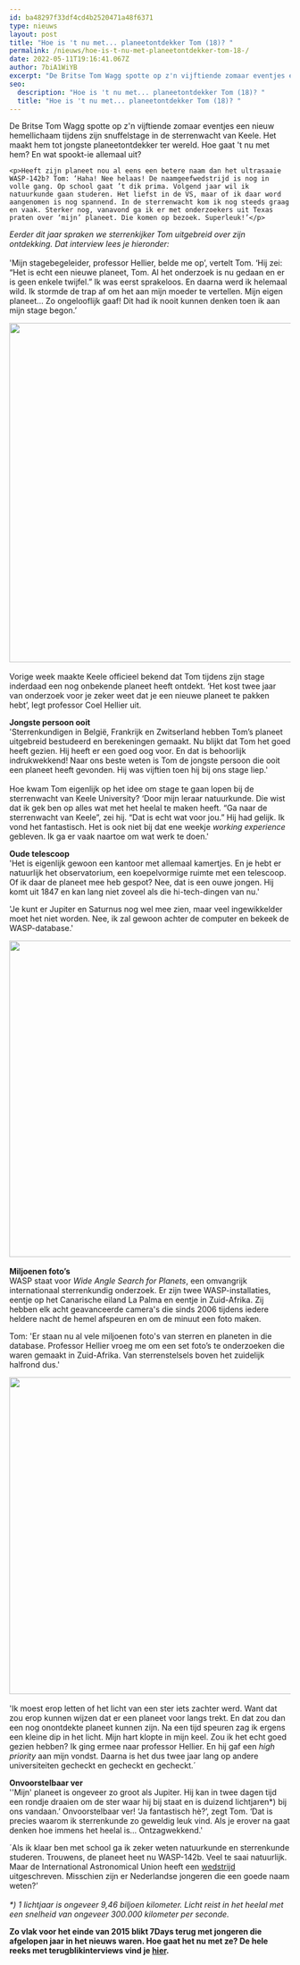 ```yaml
---
id: ba48297f33df4cd4b2520471a48f6371
type: nieuws
layout: post
title: "Hoe is 't nu met... planeetontdekker Tom (18)? "
permalink: /nieuws/hoe-is-t-nu-met-planeetontdekker-tom-18-/
date: 2022-05-11T19:16:41.067Z
author: 7biA1WiYB
excerpt: "De Britse Tom Wagg spotte op z'n vijftiende zomaar eventjes een nieuw hemellichaam tijdens zijn snuffelstage in de sterrenwacht van Keele. Het maakt hem tot jongste planeetontdekker ter wereld. Hoe gaat 't nu met hem? En wat spookt-ie allemaal uit?  "
seo:
  description: "Hoe is 't nu met... planeetontdekker Tom (18)? "
  title: "Hoe is 't nu met... planeetontdekker Tom (18)? "
---
```

De Britse Tom Wagg spotte op z'n vijftiende zomaar eventjes een nieuw hemellichaam tijdens zijn snuffelstage in de sterrenwacht van Keele. Het maakt hem tot jongste planeetontdekker ter wereld. Hoe gaat 't nu met hem? En wat spookt-ie allemaal uit?  

    <p>Heeft zijn planeet nou al eens een betere naam dan het ultrasaaie WASP-142b? Tom: ‘Haha! Nee helaas! De naamgeefwedstrijd is nog in volle gang. Op school gaat ’t dik prima. Volgend jaar wil ik natuurkunde gaan studeren. Het liefst in de VS, maar of ik daar word aangenomen is nog spannend. In de sterrenwacht kom ik nog steeds graag en vaak. Sterker nog, vanavond ga ik er met onderzoekers uit Texas praten over ‘mijn’ planeet. Die komen op bezoek. Superleuk!’</p>
<p><em>Eerder dit jaar spraken we sterrenkijker Tom uitgebreid over zijn ontdekking. Dat interview lees je hieronder:</em><br><br>'Mijn stagebegeleider, professor Hellier, belde me op’, vertelt Tom. ‘Hij zei: “Het is echt een nieuwe planeet, Tom. Al het onderzoek is nu gedaan en er is geen enkele twijfel.” Ik was eerst sprakeloos. En daarna werd ik helemaal wild. Ik stormde de trap af om het aan mijn moeder te vertellen. Mijn eigen planeet... Zo ongelooflijk gaaf! Dit had ik nooit kunnen denken toen ik aan mijn stage begon.’<br><div class="media media-element-container media-default"><div id="file-14670" class="file file-image file-image-jpeg">

        
  
  <div class="content">
    <img title="Toms planeet (links) en de ster waar hij bij hoort, gezien vanaf een denkbeeldige maan Artists Impression David A. Hardy" height="607" width="850" class="media-element file-default" src="https://7dagen.netlify.app/sites/default/files/planeet%201.jpg" alt="">  </div>

  
</div>
</div><br>Vorige week maakte Keele officieel bekend dat Tom tijdens zijn stage inderdaad een nog onbekende planeet heeft ontdekt. ‘Het kost twee jaar van onderzoek voor je zeker weet dat je een nieuwe planeet te pakken hebt’, legt professor Coel Hellier uit.
<p><strong>Jongste persoon ooit</strong><br>'Sterrenkundigen in België, Frankrijk en Zwitserland hebben Tom’s planeet uitgebreid bestudeerd en berekeningen gemaakt. Nu blijkt dat Tom het goed heeft gezien. Hij heeft er een goed oog voor. En dat is behoorlijk indrukwekkend! Naar ons beste weten is Tom de jongste persoon die ooit een planeet heeft gevonden. Hij was vijftien toen hij bij ons stage liep.'<br><br>Hoe kwam Tom eigenlijk op het idee om stage te gaan lopen bij de sterrenwacht van Keele University? ‘Door mijn leraar natuurkunde. Die wist dat ik gek ben op alles wat met het heelal te maken heeft. “Ga naar de sterrenwacht van Keele”, zei hij. “Dat is echt wat voor jou.” Hij had gelijk. Ik vond het fantastisch. Het is ook niet bij dat ene weekje <em>working experience</em> gebleven. Ik ga er vaak naartoe om wat werk te doen.'</p>
<p><strong>Oude telescoop</strong><br>'Het is eigenlijk gewoon een kantoor met allemaal kamertjes. En je hebt er natuurlijk het observatorium, een koepelvormige ruimte met een telescoop. Of ik daar de planeet mee heb gespot? Nee, dat is een ouwe jongen. Hij komt uit 1847 en kan lang niet zoveel als die hi-tech-dingen van nu.'</p>
<p>'Je kunt er Jupiter en Saturnus nog wel mee zien, maar veel ingewikkelder moet het niet worden. Nee, ik zal gewoon achter de computer en bekeek de WASP-database.'<br><div class="media media-element-container media-default"><div id="file-14671" class="file file-image file-image-jpeg">

        
  
  <div class="content">
    <img title="Oude telescoop in de sterrenwacht van Keele  Foto Keele" height="566" width="850" class="media-element file-default" src="https://7dagen.netlify.app/sites/default/files/planeet%202.jpg" alt="">  </div>

  
</div>
</div><br><strong>Miljoenen foto’s</strong><br>WASP staat voor <em>Wide Angle Search for Planets</em>, een omvangrijk internationaal sterrenkundig onderzoek. Er zijn twee WASP-installaties, eentje op het Canarische eiland La Palma en eentje in Zuid-Afrika. Zij hebben elk acht geavanceerde camera's die sinds 2006 tijdens iedere heldere nacht de hemel afspeuren en om de minuut een foto maken.
<p>Tom: 'Er staan nu al vele miljoenen foto's van sterren en planeten in die database. Professor Hellier vroeg me om een set foto’s te onderzoeken die waren gemaakt in Zuid-Afrika. Van sterrenstelsels boven het zuidelijk halfrond dus.'<br><div class="media media-element-container media-default"><div id="file-14672" class="file file-image file-image-jpeg">

        
  
  <div class="content">
    <img title="De grote telescoop in Zuid-Afrika tijdens de opening in 2005  Foto AFP" height="567" width="850" class="media-element file-default" src="https://7dagen.netlify.app/sites/default/files/planeet%203.jpg" alt="">  </div>

  
</div>
</div><br>'Ik moest erop letten of het licht van een ster iets zachter werd. Want dat zou erop kunnen wijzen dat er een planeet voor langs trekt. En dat zou dan een nog onontdekte planeet kunnen zijn. Na een tijd speuren zag ik ergens een kleine dip in het licht. Mijn hart klopte in mijn keel. Zou ik het echt goed gezien hebben? Ik ging ermee naar professor Hellier. En hij gaf een <em>high priority</em> aan mijn vondst. Daarna is het dus twee jaar lang op andere universiteiten gecheckt en gecheckt en gecheckt.´
<p><strong>Onvoorstelbaar ver</strong><br>''Mijn' planeet is ongeveer zo groot als Jupiter. Hij kan in twee dagen tijd een rondje draaien om de ster waar hij bij staat en is duizend lichtjaren*) bij ons vandaan.’ Onvoorstelbaar ver! ‘Ja fantastisch hè?’, zegt Tom. ‘Dat is precies waarom ik sterrenkunde zo geweldig leuk vind. Als je erover na gaat denken hoe immens het heelal is… Ontzagwekkend.'</p>
<p>´Als ik klaar ben met school ga ik zeker weten natuurkunde en sterrenkunde studeren. Trouwens, de planeet heet nu WASP-142b. Veel te saai natuurlijk. Maar de International Astronomical Union heeft een <a href="http://nameexoworlds.iau.org/">wedstrijd</a> uitgeschreven. Misschien zijn er Nederlandse jongeren die een goede naam weten?’<br><br><em>*) 1 lichtjaar is ongeveer 9,46 biljoen kilometer. Licht reist in het heelal met een snelheid van ongeveer 300.000 kilometer per seconde.</em></p>
<p><strong>Zo vlak voor het einde van 2015 blikt 7Days terug met jongeren die afgelopen jaar in het nieuws waren. Hoe gaat het nu met ze? De hele reeks met terugblikinterviews vind je <a href="https://7dagen.netlify.app/hoemet">hier</a>.</strong></p>  
